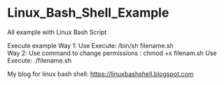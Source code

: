 # Linux_Bash_Shell_Example
All example with Linux Bash Script

Execute example
  Way 1: 
          Use Execute: /bin/sh filename.sh  
  Way 2: 
          Use command to change permissions : chmod +x filenam.sh
          Use Execute: ./filename.sh

My blog for linux bash shell: https://linuxbashshell.blogspot.com
